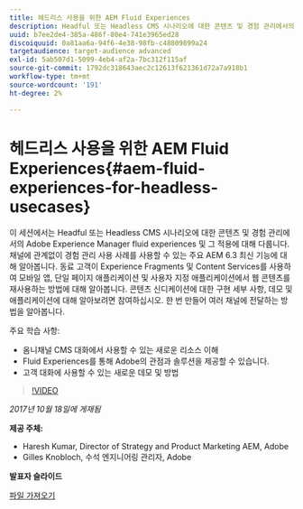 ```yaml
---
title: 헤드리스 사용을 위한 AEM Fluid Experiences
description: Headful 또는 Headless CMS 시나리오에 대한 콘텐츠 및 경험 관리에서의 Fluid Experiences 및 그 적용에 대해 알아봅니다. 채널 독립적인 경험 관리 사용 사례를 가능하게 하는 주요 AEM 6.3 최신 기능에 대해 알아봅니다.
uuid: b7ee2de4-385a-486f-80e4-741e3965ed28
discoiquuid: 0a81aa6a-94f6-4e38-98fb-c48809899a24
targetaudience: target-audience advanced
exl-id: 5ab507d1-5099-4eb4-af2a-7bc312f115af
source-git-commit: 1792dc318643aec2c12613f621361d72a7a918b1
workflow-type: tm+mt
source-wordcount: '191'
ht-degree: 2%

---
```


# 헤드리스 사용을 위한 AEM Fluid Experiences{#aem-fluid-experiences-for-headless-usecases}

이 세션에서는 Headful 또는 Headless CMS 시나리오에 대한 콘텐츠 및 경험 관리에서의 Adobe Experience Manager fluid experiences 및 그 적용에 대해 다룹니다. 채널에 관계없이 경험 관리 사용 사례를 사용할 수 있는 주요 AEM 6.3 최신 기능에 대해 알아봅니다. 동료 고객이 Experience Fragments 및 Content Services를 사용하여 모바일 앱, 단일 페이지 애플리케이션 및 사용자 지정 애플리케이션에서 웹 콘텐츠를 재사용하는 방법에 대해 알아봅니다. 콘텐츠 신디케이션에 대한 구현 세부 사항, 데모 및 애플리케이션에 대해 알아보려면 참여하십시오. 한 번 만들어 여러 채널에 전달하는 방법을 알아봅니다.

주요 학습 사항:

* 옴니채널 CMS 대화에서 사용할 수 있는 새로운 리소스 이해
* Fluid Experiences를 통해 Adobe의 관점과 솔루션을 제공할 수 있습니다.
* 고객 대화에 사용할 수 있는 새로운 데모 및 방법

>[!VIDEO](https://video.tv.adobe.com/v/20495/?quality=9)

*2017년 10월 18일에 게재됨*

**제공 주체:**

* Haresh Kumar, Director of Strategy and Product Marketing AEM, Adobe
* Gilles Knobloch, 수석 엔지니어링 관리자, Adobe

**발표자 슬라이드**

[파일 가져오기](assets/gems-fluid-experiencesoct1617.pdf)
<!--
[Get back to the Overview](https://helpx.adobe.com/experience-manager/kt/eseminars/gems/aem-index.html)
-->

